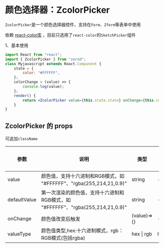 # 颜色选择器：ZcolorPicker

`ZcolorPicker`是一个颜色选择器控件，支持在`Form`、`Zform`等表单中使用

依赖 <a href="http://casesandberg.github.io/react-color/" target="_blank">react-color库</a> ，目前只选用了`react-color`的`SketchPicker`组件

1、基本使用

<div class="z-demo-box" data-render="demo1" data-title="基本使用"></div>

```jsx
import React from "react";
import { ZcolorPicker } from "zerod";
class Myjavascript extends React.Component {
	state = {
		color: "#FFFFFF",
	};
	colorChange = (value) => {
		console.log(value);
	};
	render() {
		return <ZcolorPicker value={this.state.state} onChange={this.colorChange} valueType="hex" />;
	}
}
```

## ZcolorPicker 的 props

可追加`className`

<table>
	<thead>
		<tr>
			<th>参数</th>
			<th>说明</th>
			<th>类型</th>
			<th>默认值</th>
		</tr>
	</thead>
	<tbody>
		<tr>
			<td>value</td>
			<td>颜色值，支持十六进制和RGB模式，如 "#FFFFFF"、"rgba(255,214,21,0.9)"</td>
			<td>string</td>
			<td>--</td>
		</tr>
		<tr>
			<td>defaultValue</td>
			<td>第一次渲染的颜色值，支持十六进制和RGB模式，如 "#FFFFFF"、"rgba(255,214,21,0.9)"</td>
			<td>string</td>
			<td>--</td>
		</tr>
		<tr>
			<td>onChange</td>
			<td>颜色值改变后触发</td>
			<td>(value)=>{}</td>
			<td>--</td>
		</tr>
        <tr>
			<td>valueType</td>
			<td>颜色值类型,hex:十六进制模式，rgb：RGB模式(包括rgba)</td>
			<td>hex | rgb</td>
			<td>hex</td>
		</tr>
	</tbody>
</table>
